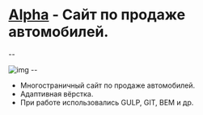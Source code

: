 # [Alpha](https://lyu-chunkwo.github.io/alpha/dist/index.html) - Сайт по продаже автомобилей.
--

<img src="https://lyu-chunkwo.github.io/alpha/dist/images/foreadme/alpha.jpg" alt="img">
--

- Многостраничный сайт по продаже автомобилей.
- Адаптивная вёрстка.
- При работе использовались GULP, GIT, BEM и др.
